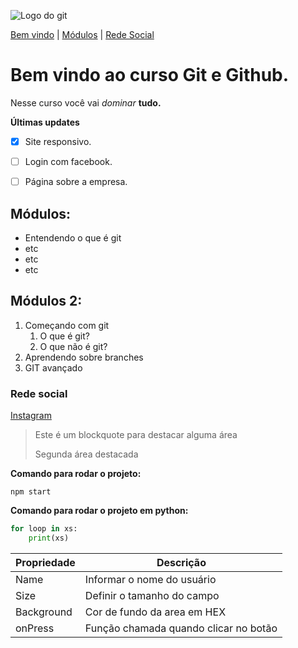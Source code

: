![Logo do git](https://assets-global.website-files.com/606907b169dcd481e8fd42c4/628fcc28ae967c5ccc32de0c_data-science-p-1080.jpeg)

[Bem vindo](#bem-vindo-ao-curso-git-e-github) |
[Módulos](#módulos) |
[Rede Social](#rede-social)

# Bem vindo ao curso Git e Github.
Nesse curso você vai _dominar_ **tudo.**

**Últimas updates**

- [x] Site responsivo.
- [ ] Login com facebook.
- [ ] Página sobre a empresa.


## Módulos:
* Entendendo o que é git
* etc
* etc 
* etc

## Módulos 2:
1. Começando com git
    1. O que é git?
    2. O que não é git?
2. Aprendendo sobre branches
3. GIT avançado

### Rede social
[Instagram](https://www.instagram.com/rafaelmarques.dm/)

> Este é um blockquote para destacar alguma área
>
> Segunda área destacada

**Comando para rodar o projeto:**

```
npm start
```

**Comando para rodar o projeto em python:**
```python
for loop in xs:
    print(xs)
```

Propriedade | Descrição
-------- | -------
Name | Informar o nome do usuário
Size | Definir o tamanho do campo
Background | Cor de fundo da area em HEX
onPress | Função chamada quando clicar no botão